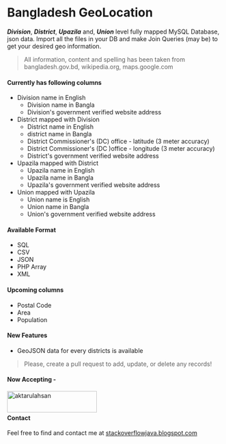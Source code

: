 Bangladesh GeoLocation
==================

***Division***, ***District***, ***Upazila*** and, ***Union*** level fully mapped MySQL Database, json data. Import all the files in your DB and make Join Queries (may be) to get your desired geo information. 

> All information, content and spelling has been taken from bangladesh.gov.bd, wikipedia.org, maps.google.com

#### Currently has following columns
* Division name in English
    * Division name in Bangla
    * Division's government verified website address
* District mapped with Division
    * District name in English
    * district name in Bangla
    * District Commissioner's (DC) office - latitude (3 meter accuracy)
    * District Commissioner's (DC )office - longitude (3 meter accuracy)
    * District's government verified website address
* Upazila mapped with District
    * Upazila name in English
    * Upazila name in Bangla
    * Upazila's government verified website address
* Union mapped with Upazila
    * Union name is English
    * Union name in Bangla
    * Union's government verified website address

#### Available Format
* SQL
* CSV
* JSON
* PHP Array
* XML

#### Upcoming columns
* Postal Code
* Area
* Population   

#### New Features
* GeoJSON data for every districts is available

> Please, create a pull request to add, update, or delete any records!   

#### Now Accepting - 

<p><a href="https://www.buymeacoffee.com/aktarulahsan"> <img align="left" src="https://cdn.buymeacoffee.com/buttons/v2/default-yellow.png" height="50" width="210" alt="aktarulahsan" /></a></p><br><br>

#### Contact
Feel free to find and contact me at [stackoverflowjava.blogspot.com](https://stackoverflowjava.blogspot.com/ "Go To My Blog")
